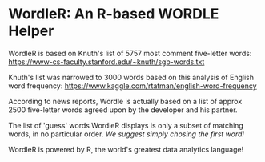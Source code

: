 # WordleR: An R-based WORDLE Helper

WordleR is based on Knuth's list of 5757 most comment five-letter words:
https://www-cs-faculty.stanford.edu/~knuth/sgb-words.txt

Knuth's list was narrowed to 3000 words based on this analysis of English word frequency:
https://www.kaggle.com/rtatman/english-word-frequency

According to news reports, Wordle is actually based on a list of approx 2500 five-letter words agreed upon by the developer and his partner.

The list of 'guess' words WordleR displays is only a subset of matching words, in no particular order. _We suggest simply chosing the first word!_

WordleR is powered by R, the world's greatest data analytics language!
